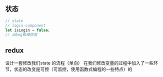 ## 状态

```js
// state
// login-component
let isLogin = false;
// 出bug极难排查
```

## redux
设计一套修改我们state 的流程（单向）
在我们修改变量的过程中加入了一些环节，状态的改变是可控（可监控，使用函数式编程的一些特点）的

